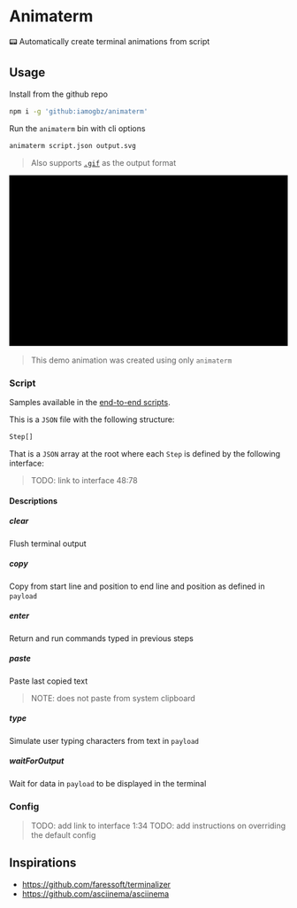 # Animaterm

📟 Automatically create terminal animations from script

## Usage

Install from the github repo

```sh
npm i -g 'github:iamogbz/animaterm'
```

Run the `animaterm` bin with cli options

```sh
animaterm script.json output.svg
```

> Also supports [`.gif`](./docs/usage.gif) as the output format

![demo](./docs/usage.svg)

> This demo animation was created using only `animaterm`

### Script

Samples available in the [end-to-end scripts](./e2e/).

This is a `JSON` file with the following structure:

```ts
Step[]
```

That is a `JSON` array at the root where each `Step` is defined by the following interface:

> TODO: link to interface 48:78

#### Descriptions

##### clear

Flush terminal output

##### copy

Copy from start line and position to end line and position as defined in `payload`

##### enter

Return and run commands typed in previous steps

##### paste

Paste last copied text

> NOTE: does not paste from system clipboard

##### type

Simulate user typing characters from text in `payload`

##### waitForOutput

Wait for data in `payload` to be displayed in the terminal

### Config

> TODO: add link to interface 1:34
> TODO: add instructions on overriding the default config

## Inspirations

- <https://github.com/faressoft/terminalizer>
- <https://github.com/asciinema/asciinema>
